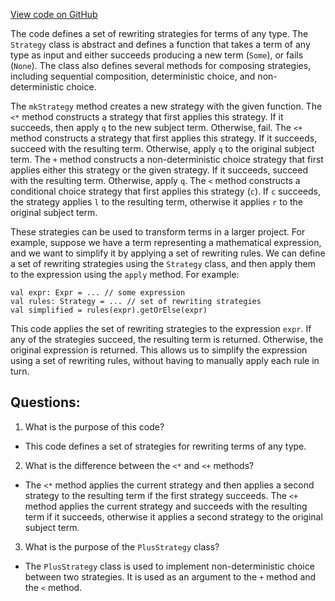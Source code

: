 [View code on GitHub](sigmastate-interpreterhttps://github.com/ScorexFoundation/sigmastate-interpreter/common/shared/src/main/scala/sigmastate/kiama/rewriting/Strategy.scala)

The code defines a set of rewriting strategies for terms of any type. The `Strategy` class is abstract and defines a function that takes a term of any type as input and either succeeds producing a new term (`Some`), or fails (`None`). The class also defines several methods for composing strategies, including sequential composition, deterministic choice, and non-deterministic choice. 

The `mkStrategy` method creates a new strategy with the given function. The `<*` method constructs a strategy that first applies this strategy. If it succeeds, then apply `q` to the new subject term. Otherwise, fail. The `<+` method constructs a strategy that first applies this strategy. If it succeeds, succeed with the resulting term. Otherwise, apply `q` to the original subject term. The `+` method constructs a non-deterministic choice strategy that first applies either this strategy or the given strategy. If it succeeds, succeed with the resulting term. Otherwise, apply `q`. The `<` method constructs a conditional choice strategy that first applies this strategy (`c`). If `c` succeeds, the strategy applies `l` to the resulting term, otherwise it applies `r` to the original subject term.

These strategies can be used to transform terms in a larger project. For example, suppose we have a term representing a mathematical expression, and we want to simplify it by applying a set of rewriting rules. We can define a set of rewriting strategies using the `Strategy` class, and then apply them to the expression using the `apply` method. For example:

```
val expr: Expr = ... // some expression
val rules: Strategy = ... // set of rewriting strategies
val simplified = rules(expr).getOrElse(expr)
```

This code applies the set of rewriting strategies to the expression `expr`. If any of the strategies succeed, the resulting term is returned. Otherwise, the original expression is returned. This allows us to simplify the expression using a set of rewriting rules, without having to manually apply each rule in turn.
## Questions: 
 1. What is the purpose of this code?
- This code defines a set of strategies for rewriting terms of any type.

2. What is the difference between the `<*` and `<+` methods?
- The `<*` method applies the current strategy and then applies a second strategy to the resulting term if the first strategy succeeds. The `<+` method applies the current strategy and succeeds with the resulting term if it succeeds, otherwise it applies a second strategy to the original subject term.

3. What is the purpose of the `PlusStrategy` class?
- The `PlusStrategy` class is used to implement non-deterministic choice between two strategies. It is used as an argument to the `+` method and the `<` method.